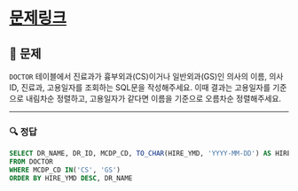 # [문제링크](https://school.programmers.co.kr/learn/courses/30/lessons/132203)

## 📝 문제

`DOCTOR` 테이블에서 진료과가 흉부외과(CS)이거나 일반외과(GS)인 의사의 이름, 의사ID, 진료과, 고용일자를 조회하는 SQL문을 작성해주세요. 이때 결과는 고용일자를 기준으로 내림차순 정렬하고, 고용일자가 같다면 이름을 기준으로 오름차순 정렬해주세요.

---

### 🔍 정답

```sql
SELECT DR_NAME, DR_ID, MCDP_CD, TO_CHAR(HIRE_YMD, 'YYYY-MM-DD') AS HIRE_YMD
FROM DOCTOR
WHERE MCDP_CD IN('CS', 'GS')
ORDER BY HIRE_YMD DESC, DR_NAME
```